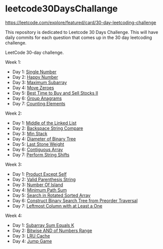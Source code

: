 # leetcode30DaysChallange

https://leetcode.com/explore/featured/card/30-day-leetcoding-challenge

This repository is dedicated to Leetcode 30 Days Challenge. This will have daily commits for each question that comes up in the 30 day leetcoding challenge.

LeetCode 30-day challenge.

Week 1:
  - Day 1: [Single Number](https://github.com/abhilashgoyal/leetcode30DaysChallenge/blob/master/src/main/java/ThirtyDayChallange/week1/Day1SingleNumber.java)
  - Day 2: [Happy Number](https://github.com/abhilashgoyal/leetcode30DaysChallenge/blob/master/src/main/java/ThirtyDayChallange/week1/Day2HappyNumber.java)
  - Day 3: [Maximum Subarray](https://github.com/abhilashgoyal/leetcode30DaysChallenge/blob/master/src/main/java/ThirtyDayChallange/week1/Day3MaxSubArray.java)
  - Day 4: [Move Zeroes](https://github.com/abhilashgoyal/leetcode30DaysChallenge/blob/master/src/main/java/ThirtyDayChallange/week1/Day4MoveZeros.java)
  - Day 5: [Best Time to Buy and Sell Stocks II](https://github.com/abhilashgoyal/leetcode30DaysChallenge/blob/master/src/main/java/ThirtyDayChallange/week1/Day5BuySellStocksII.java)
  - Day 6: [Group Anagrams](https://github.com/abhilashgoyal/leetcode30DaysChallenge/blob/master/src/main/java/ThirtyDayChallange/week1/Day6GroupAnagram.java)
  - Day 7: [Counting Elements](https://github.com/abhilashgoyal/leetcode30DaysChallenge/blob/master/src/main/java/ThirtyDayChallange/week1/Day7CountingElements.java)

Week 2:
  - Day 1: [Middle of the Linked List](https://github.com/abhilashgoyal/leetcode30DaysChallenge/blob/master/src/main/java/ThirtyDayChallange/week2/Day1LLMiddleElememt.java)
  - Day 2: [Backspace String Compare](https://github.com/abhilashgoyal/leetcode30DaysChallenge/blob/master/src/main/java/ThirtyDayChallange/week2/Day2BackSpaceCompare.java)
  - Day 3: [Min Stack](https://github.com/abhilashgoyal/leetcode30DaysChallenge/blob/master/src/main/java/ThirtyDayChallange/week2/Day3MinStack.java)
  - Day 4: [Diameter of Binary Tree](https://github.com/abhilashgoyal/leetcode30DaysChallenge/blob/master/src/main/java/ThirtyDayChallange/week2/Day4DiameterBinaryTree.java)
  - Day 5: [Last Stone Weight](https://github.com/abhilashgoyal/leetcode30DaysChallenge/blob/master/src/main/java/ThirtyDayChallange/week2/Day5LastStoneWeight.java)
  - Day 6: [Contiguous Array](https://github.com/abhilashgoyal/leetcode30DaysChallenge/blob/master/src/main/java/ThirtyDayChallange/week2/Day6ContiguousArray.java)
  - Day 7: [Perform String Shifts](https://github.com/abhilashgoyal/leetcode30DaysChallenge/blob/master/src/main/java/ThirtyDayChallange/week2/Day7StringShifts.java)

Week 3:
  - Day 1: [Product Except Self](https://github.com/abhilashgoyal/leetcode30DaysChallenge/blob/master/src/main/java/ThirtyDayChallange/week3/Day1ProductExceptSelf.java)
  - Day 2: [Valid Parenthesis String](https://github.com/abhilashgoyal/leetcode30DaysChallenge/blob/master/src/main/java/ThirtyDayChallange/week3/Day2ValidParenthesisString.java)
  - Day 3: [Number Of Island](https://github.com/abhilashgoyal/leetcode30DaysChallenge/blob/master/src/main/java/ThirtyDayChallange/week3/Day3NumberOfIsland.java)
  - Day 4: [Minimum Path Sum](https://github.com/abhilashgoyal/leetcode30DaysChallenge/blob/master/src/main/java/ThirtyDayChallange/week3/Day4MinPathSum.java)
  - Day 5: [Search in Rotated Sorted Array](https://github.com/abhilashgoyal/leetcode30DaysChallenge/blob/master/src/main/java/ThirtyDayChallange/week3/Day5SearhInRotatedSortedArray.java)
  - Day 6: [Construct Binary Search Tree from Preorder Traversal](https://github.com/abhilashgoyal/leetcode30DaysChallenge/blob/master/src/main/java/ThirtyDayChallange/week3/Day6BSTFromPreOrder.java)
  - Day 7: [Leftmost Column with at Least a One
](https://github.com/abhilashgoyal/leetcode30DaysChallenge/blob/master/src/main/java/ThirtyDayChallange/week3/Day7LeftmostColumnOne.java)

Week 4:
  - Day 1: [Subarray Sum Equals K](https://github.com/abhilashgoyal/leetcode30DaysChallenge/blob/master/src/main/java/ThirtyDayChallange/week4/Day1SubarraySumEqualsK.java)
  - Day 2: [Bitwise AND of Numbers Range
](https://github.com/abhilashgoyal/leetcode30DaysChallenge/blob/master/src/main/java/ThirtyDayChallange/week4/Day2BitwiseANDofNumbersRange.java)
  - Day 3: [LRU Cache](https://github.com/abhilashgoyal/leetcode30DaysChallenge/blob/master/src/main/java/ThirtyDayChallange/week4/Day3LRUCache.java)
  - Day 4: [Jump Game](https://github.com/abhilashgoyal/leetcode30DaysChallenge/blob/master/src/main/java/ThirtyDayChallange/week4/Day4JumpGame.java)
